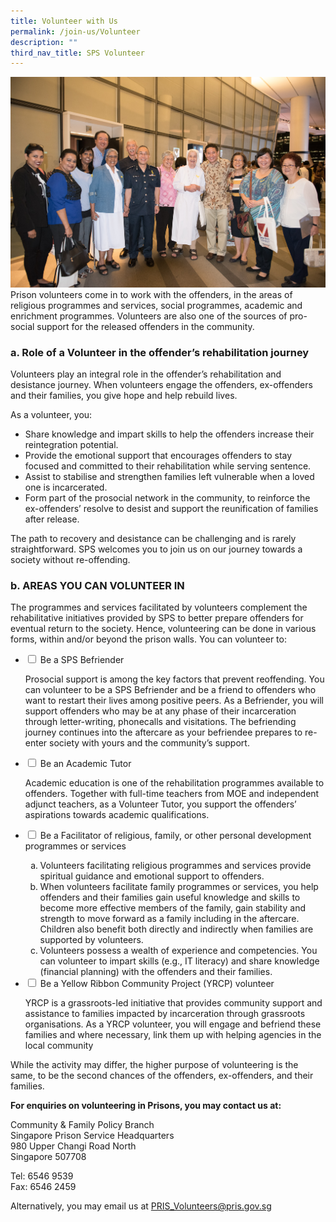 ```yaml
---
title: Volunteer with Us
permalink: /join-us/Volunteer
description: ""
third_nav_title: SPS Volunteer
---
```

![Alt text for image on Isomer site](/images/pvac-46.jpg)
Prison volunteers come in to work with the offenders, in the areas of religious programmes and services, social programmes, academic and enrichment programmes. Volunteers are also one of the sources of pro-social support for the released offenders in the community.
### a. Role of a Volunteer in the offender’s rehabilitation journey
 
Volunteers play an integral role in the offender’s rehabilitation and desistance journey. When volunteers engage the offenders, ex-offenders and their families, you give hope and help rebuild lives.
 
As a volunteer, you:
* Share knowledge and impart skills to help the offenders increase their reintegration potential.
* Provide the emotional support that encourages offenders to stay focused and committed to their rehabilitation while serving sentence.
* Assist to stabilise and strengthen families left vulnerable when a loved one is incarcerated.
* Form part of the prosocial network in the community, to reinforce the ex-offenders’ resolve to desist and support the reunification of families after release.
 
The path to recovery and desistance can be challenging and is rarely straightforward. SPS welcomes you to join us on our journey towards a society without re-offending.


 
### b. AREAS YOU CAN VOLUNTEER IN

The programmes and services facilitated by volunteers complement the rehabilitative initiatives provided by SPS to better prepare offenders for eventual return to the society. Hence, volunteering can be done in various forms, within and/or beyond the prison walls. You can volunteer to:


<ul class="jekyllcodex_accordion">
  <li>
    <input type="checkbox" id="accordion1">
    <label for="accordion1">Be a SPS Befriender</label>
    <div>
      <p>Prosocial support is among the key factors that prevent reoffending. You can volunteer to be a SPS Befriender and be a friend to offenders who want to restart their lives among positive peers. As a Befriender, you will support offenders who may be at any phase of their incarceration through letter-writing, phonecalls and visitations. The befriending journey continues into the aftercare as your befriendee prepares to re-enter society with yours and the community’s support.</p>
    </div>
	</li>  
  <li>
    <input type="checkbox" id="accordion2">
    <label for="accordion2">Be an Academic Tutor</label>
    <div>
      <p>Academic education is one of the rehabilitation programmes available to offenders. Together with full-time teachers from MOE and independent adjunct teachers, as a Volunteer Tutor, you support the offenders’ aspirations towards academic qualifications.</p>
    </div>
  </li>
		<li>
    <input type="checkbox" id="accordion3">
    <label for="accordion3">Be a Facilitator of religious, family, or other personal development programmes or services</label>
    <div>
      <ol type="a">
        <li>Volunteers facilitating religious programmes and services provide spiritual guidance and emotional support to offenders.
</li>
        <li>When volunteers facilitate family programmes or services, you help offenders and their families gain useful knowledge and skills to become more effective members of the family, gain stability and strength to move forward as a family including in the aftercare. Children also benefit both directly and indirectly when families are supported by volunteers.
</li>
        <li>Volunteers possess a wealth of experience and competencies. You can volunteer to impart skills (e.g., IT literacy) and share knowledge (financial planning) with the offenders and their families.</li>
      </ol>
    </div>
  </li>
	<li>
    <input type="checkbox" id="accordion4">
    <label for="accordion4">Be a Yellow Ribbon Community Project (YRCP) volunteer</label>
    <div>
      <p>YRCP is a grassroots-led initiative that provides community support and assistance to families impacted by incarceration through grassroots organisations. As a YRCP volunteer, you will engage and befriend these families and where necessary, link them up with helping agencies in the local community</p>
    </div>
  </li>
	</ul>

While the activity may differ, the higher purpose of volunteering is the same, to be the second chances of the offenders, ex-offenders, and their families. 



**For enquiries on volunteering in Prisons, you may contact us at:**

Community & Family Policy Branch <br>
Singapore Prison Service Headquarters <br>
980 Upper Changi Road North<br>
Singapore 507708

Tel: 6546 9539 <br>
Fax: 6546 2459

Alternatively, you may email us at PRIS_Volunteers@pris.gov.sg
